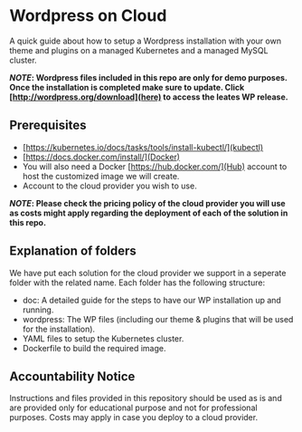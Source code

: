 # Wordpress on Cloud
    
A quick guide about how to setup a Wordpress installation with your own theme and plugins on a managed Kubernetes and a managed MySQL cluster.

**_NOTE_: Wordpress files included in this repo are only for demo purposes. Once the installation is completed make sure to update. Click [http://wordpress.org/download](here) to access the leates WP release.**

## Prerequisites

- [https://kubernetes.io/docs/tasks/tools/install-kubectl/](kubectl)
- [https://docs.docker.com/install/](Docker)
- You will also need a Docker [https://hub.docker.com/](Hub) account to host the customized image we will create.
- Account to the cloud provider you wish to use.

**_NOTE_: Please check the pricing policy of the cloud provider you will use as costs might apply regarding the deployment of each of the solution in this repo.**

## Explanation of folders

We have put each solution for the cloud provider we support in a seperate folder with the related name. Each folder has the following structure:

- doc: A detailed guide for the steps to have our WP installation up and running.
- wordpress: The WP files (including our theme & plugins that will be used for the installation).
- YAML files to setup the Kubernetes cluster.
- Dockerfile to build the required image.

## Accountability Notice

Instructions and files provided in this repository should be used as is and are provided only for educational purpose and not for professional purposes. Costs may apply in case you deploy to a cloud provider.